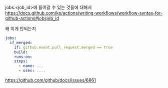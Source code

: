 jobs.<job_id>에 들어갈 수 있는 것들에 대해서
https://docs.github.com/ko/actions/writing-workflows/workflow-syntax-for-github-actions#jobsjob_id

왜 이게 안되는지
```yml
jobs:  
  if_merged:  
    if: github.event.pull_request.merged == true
    build:
    runs-on:
    steps:
      - name: ...
      - uses: ....
```
https://github.com/github/docs/issues/6861